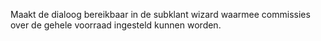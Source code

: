 Maakt de dialoog bereikbaar in de subklant wizard waarmee commissies over de gehele voorraad ingesteld kunnen worden.